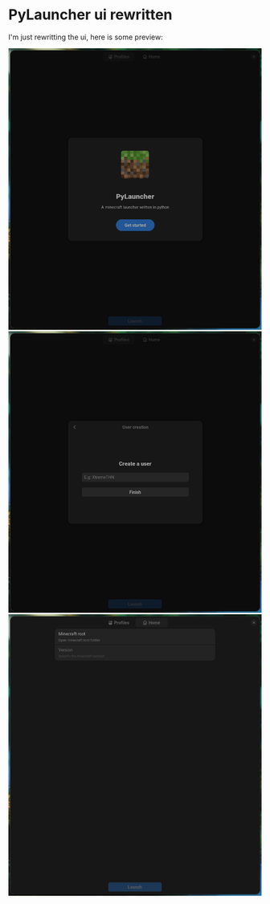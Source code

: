 # PyLauncher ui rewritten

I'm just rewritting the ui, here is some preview:

![The first-launch dialog](assets/bootstrap_first_step.png)
![The first user creation](assets/bootstrap_create_user.png)
![The home page](assets/home_page.png)
